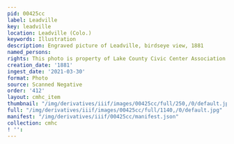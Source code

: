 ```yaml
---
pid: 00425cc
label: Leadville
key: leadville
location: Leadville (Colo.)
keywords: Illustration
description: Engraved picture of Leadville, birdseye view, 1881
named_persons: 
rights: This photo is property of Lake County Civic Center Association.
creation_date: '1881'
ingest_date: '2021-03-30'
format: Photo
source: Scanned Negative
order: '412'
layout: cmhc_item
thumbnail: "/img/derivatives/iiif/images/00425cc/full/250,/0/default.jpg"
full: "/img/derivatives/iiif/images/00425cc/full/1140,/0/default.jpg"
manifest: "/img/derivatives/iiif/00425cc/manifest.json"
collection: cmhc
! '': 
---
```

